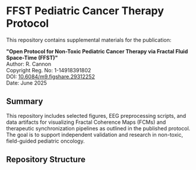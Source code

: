 # FFST Pediatric Cancer Therapy Protocol

This repository contains supplemental materials for the publication:

**"Open Protocol for Non-Toxic Pediatric Cancer Therapy via Fractal Fluid Space-Time (FFST)"**  
Author: R. Cannon  
Copyright Reg. No: 1-14918391802  
DOI: [10.6084/m9.figshare.29312252](https://doi.org/10.6084/m9.figshare.29312252)  
Date: June 2025

## Summary

This repository includes selected figures, EEG preprocessing scripts, and data artifacts for visualizing Fractal Coherence Maps (FCMs) and therapeutic synchronization pipelines as outlined in the published protocol. The goal is to support independent validation and research in non-toxic, field-guided pediatric oncology.

## Repository Structure

